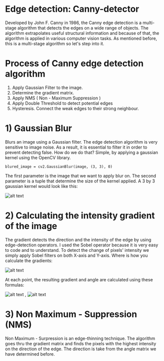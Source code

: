 # Edge detection: Canny-detector


Developed by John F. Canny in 1986, the Canny edge detection is a multi-stage algorithm that detects the edges on a wide range of objects. The algorithm extrapolates useful structural information and because of that, the algorithm is applied in various computer vision tasks. As mentioned before, this is a multi-stage algorithm so let's step into it.

# Process of Canny edge detection algorithm

1)    Apply Gaussian Filter to the image.
2)    Determine the gradient matrix.
3)    Apply NMS ( Non - Maximum Suppression ) 
4)    Apply Double Threshold to detect potential edges
5)    Hysteresis. Connect the weak edges to their strong neighbour.


# 1) Gaussian Blur

Blurs an image using a Gaussian filter. The edge detection algorithm is very sensitive to image noise. As a result, it is essential to filter it in order to prevent detecting false. How do we do that? Simple, by applying a gaussian kernel using the OpenCV library.

    blured_image = cv2.GaussianBlur(image, (3, 3), 0)
  
The first parameter is the image that we want to apply blur on. The second parameter is a tuple that determine the size of the kernel applied. A 3 by 3 gaussian kernel would look like this:

![alt text](https://wikimedia.org/api/rest_v1/media/math/render/svg/c1e0a314554ab3663f129961ebd28fec307e74c4)


# 2) Calculating the intensity gradient of the image

The gradient detects the direction and the intensity of the edge by using edge-detection operators. I used the Sobel operator because it is very easy to code and to understand. To detect the change of pixels' intensity we simply apply Sobel filters on both X-axis and Y-axis.  Where is how you calculate the gradients:


![alt text](https://wikimedia.org/api/rest_v1/media/math/render/svg/d2d3c95c9afd9aca9343a0bef60123ff94263f5f)

At each point, the resulting gradient and angle are calculated using these formulas:

![alt text](https://wikimedia.org/api/rest_v1/media/math/render/svg/23ae6772c5f58751fc6014b71d6adafb30a31c79) , ![alt text](https://wikimedia.org/api/rest_v1/media/math/render/svg/b3e4efe0d943867ba795d1a960f36d71c1812880)

# 3) Non Maximum - Suppression (NMS)

Non Maximum - Surpression is an edge-thinning technique. The algorithm goes thru the gradient matrix and finds the pixels with the highest intensity on the direction of the edge. The direction is take from the angle matrix we have determined before.
